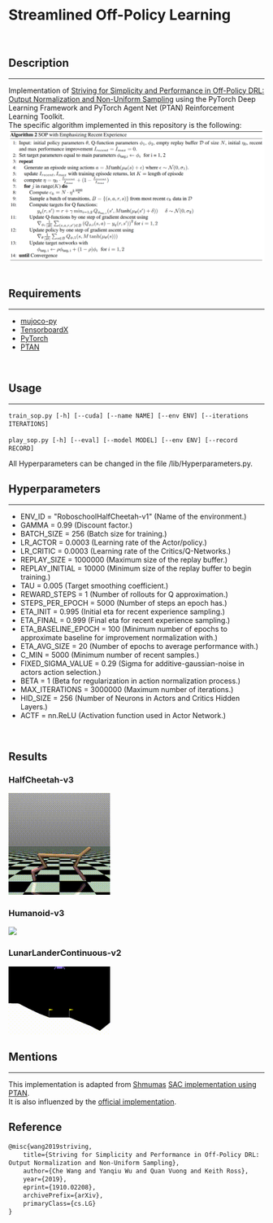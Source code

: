 # Streamlined Off-Policy Learning
<br/>

## Description
------------
Implementation of [Striving for Simplicity and Performance in Off-Policy DRL: Output Normalization and Non-Uniform Sampling](https://arxiv.org/abs/1910.02208) using the PyTorch Deep Learning Framework and PyTorch Agent Net (PTAN) Reinforcement Learning Toolkit. <br>
The specific algorithm implemented in this repository is the following:
<img src="./images/SOP+ERE.png">   
<br/>

## Requirements
------------
*   [mujoco-py](https://github.com/openai/mujoco-py)
*   [TensorboardX](https://github.com/lanpa/tensorboardX)
*   [PyTorch](http://pytorch.org/)
*   [PTAN](https://github.com/Shmuma/ptan)
<br/>

## Usage
------------
```
train_sop.py [-h] [--cuda] [--name NAME] [--env ENV] [--iterations ITERATIONS]

play_sop.py [-h] [--eval] [--model MODEL] [--env ENV] [--record RECORD]
```
All Hyperparameters can be changed in the file /lib/Hyperparameters.py.
<br/>


## Hyperparameters
------------

*   ENV_ID = "RoboschoolHalfCheetah-v1"       (Name of the environment.)
*   GAMMA = 0.99                              (Discount factor.)
*   BATCH_SIZE = 256                          (Batch size for training.)
*   LR_ACTOR = 0.0003                         (Learning rate of the Actor/policy.)
*   LR_CRITIC = 0.0003                        (Learning rate of the Critics/Q-Networks.)
*   REPLAY_SIZE = 1000000                     (Maximum size of the replay buffer.)
*   REPLAY_INITIAL = 10000                    (Minimum size of the replay buffer to begin training.)
*   TAU = 0.005                               (Target smoothing coefficient.)
*   REWARD_STEPS = 1                          (Number of rollouts for Q approximation.)
*   STEPS_PER_EPOCH = 5000                    (Number of steps an epoch has.)
*   ETA_INIT = 0.995                          (Initial eta for recent experience sampling.)
*   ETA_FINAL = 0.999                         (Final eta for recent experience sampling.)
*   ETA_BASELINE_EPOCH = 100                  (Minimum number of epochs to approximate baseline for improvement normalization with.)
*   ETA_AVG_SIZE = 20                         (Number of epochs to average performance with.)
*   C_MIN = 5000                              (Minimum number of recent samples.)
*   FIXED_SIGMA_VALUE = 0.29                  (Sigma for additive-gaussian-noise in actors action selection.)
*   BETA = 1                                  (Beta for regularization in action normalization process.)
*   MAX_ITERATIONS = 3000000                  (Maximum number of iterations.)
*   HID_SIZE = 256                            (Number of Neurons in Actors and Critics Hidden Layers.)
*   ACTF = nn.ReLU                            (Activation function used in Actor Network.)
<br/>


## Results
### HalfCheetah-v3
<img src="./videos/SOP-HalfCheetah-v3.gif">
<br/>

### Humanoid-v3
<img src="./videos/SOP-Humanoid-v3.gif">
<br/>

### LunarLanderContinuous-v2
<img src="./videos/SOP-LunarLanderContinuous-v2.gif">
<br/>


## Mentions
------------
This implementation is adapted from [Shmumas](https://github.com/Shmuma) [SAC implementation using PTAN](https://github.com/PacktPublishing/Deep-Reinforcement-Learning-Hands-On-Second-Edition/blob/sac-experiment/Chapter19/06_train_sac.py). <br/>
It is also influenzed by the [official implementation](https://github.com/AutumnWu/Streamlined-Off-Policy-Learning).
<br/>


## Reference
```shell
@misc{wang2019striving,
    title={Striving for Simplicity and Performance in Off-Policy DRL: Output Normalization and Non-Uniform Sampling},
    author={Che Wang and Yanqiu Wu and Quan Vuong and Keith Ross},
    year={2019},
    eprint={1910.02208},
    archivePrefix={arXiv},
    primaryClass={cs.LG}
}
```
